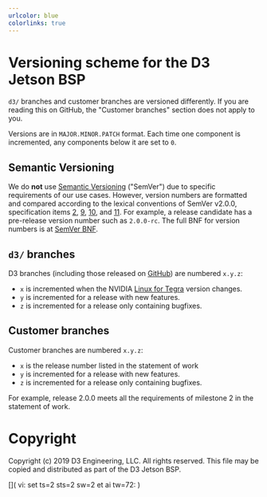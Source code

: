 ```yaml
---
urlcolor: blue
colorlinks: true
---
```


# Versioning scheme for the D3 Jetson BSP

`d3/` branches and customer branches are versioned differently.  If you
are reading this on GitHub, the "Customer branches" section does not
apply to you.

Versions are in `MAJOR.MINOR.PATCH` format.  Each time one component is
incremented, any components below it are set to `0`.

## Semantic Versioning

We do **not** use [Semantic Versioning] ("SemVer") due to specific
requirements of our use cases.  However, version numbers are formatted
and compared according to the lexical conventions of SemVer v2.0.0,
specification items [2], [9], [10], and [11].  For example, a release
candidate has a pre-release version number such as `2.0.0-rc`.
The full BNF for version numbers is at [SemVer BNF].

## `d3/` branches

D3 branches (including those released on [GitHub]) are numbered `x.y.z`:

- `x` is incremented when the NVIDIA [Linux for Tegra] version changes.
- `y` is incremented for a release with new features.
- `z` is incremented for a release only containing bugfixes.

## Customer branches

Customer branches are numbered `x.y.z`:

- `x` is the release number listed in the statement of work
- `y` is incremented for a release with new features.
- `z` is incremented for a release only containing bugfixes.

For example, release 2.0.0 meets all the requirements of milestone 2
in the statement of work.

# Copyright

Copyright (c) 2019 D3 Engineering, LLC.  All rights reserved.  This file
may be copied and distributed as part of the D3 Jetson BSP.

[GitHub]: https://github.com/D3Engineering/d3-jetson-bsp
[Linux for Tegra]: https://developer.nvidia.com/embedded/linux-tegra
[Semantic Versioning]: https://semver.org/spec/v2.0.0.html
[SemVer BNF]: https://semver.org/spec/v2.0.0.html#backusnaur-form-grammar-for-valid-semver-versions
[2]: https://semver.org/spec/v2.0.0.html#spec-item-2
[9]: https://semver.org/spec/v2.0.0.html#spec-item-9
[10]: https://semver.org/spec/v2.0.0.html#spec-item-10
[11]: https://semver.org/spec/v2.0.0.html#spec-item-11

[]( vi: set ts=2 sts=2 sw=2 et ai tw=72: )
